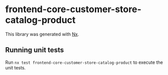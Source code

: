 # frontend-core-customer-store-catalog-product

This library was generated with [Nx](https://nx.dev).

## Running unit tests

Run `nx test frontend-core-customer-store-catalog-product` to execute the unit tests.
